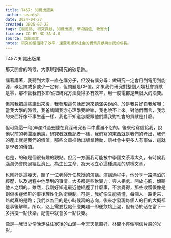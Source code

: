 ```yaml
---
title: T457: 知識出版業
author: seantyh
date: 2024-04-27
created: 2025-07-22
tags: [碳足跡, 研究貢獻, 知識出版, 學術價值, 軟實力]
license: CC-BY-NC-SA-4.0
source: 自創原文
notes: 研究的價值除了效率，還要考慮對社會的實質貢獻與自我的成長。
---
```

T457: 知識出版業

那天開會的時候，大家聊到研究的碳足跡。

講著講著，我聽到大家一直在講分子，但沒有講分母：做研究一定會用到電用到能源，碳足跡或多或少一定有，但問題是CP值。如果我們研究對整個人類社會貢獻是零，那不管我們多節省把研究方法變得多有效率，用一度電都是無限大的浪費。

但當我把這些講出來後，我發現這句話反過來聽滿尖銳的。於是我只好自我解嘲：當我大學的時候，我爸媽問我念心理學要幹嘛，我也說不上來。對他們而言，我念的東西好像不事生產一樣，我也不知道怎麼跟他們講我對社會的貢獻是什麼。

但可能這一段(辛酸?)過去聽在資深研究者耳中還滿不忍的。後來他寫信給我，說他以前的老闆跟他說，研究者就像記者一樣，我們寫的東西就是我們的產出，我們的產出就是我們的價值。那些文章推動出版業轉動，讓社會中更多人有事做，這就是學者的價值。

也是，的確是個很有趣的觀點。但另一方面我可能被中學國文荼毒太久，有時候我腦海仍會閃過經世濟民，為生民立命、為天地立心這種漂亮的駢樣文章。

也剛好是這幾天，聽了一位老師升任教授的演講。演講過程中，他分享一路漂泊的經歷，以及過程中他學到的事情。大多都是些軟實力：與人相處、開放心胸、傾聽他人之類的。雖然，我剛好知道最近他經歷了什麼事，不禁覺得，那些收穫很像是創傷後症候群的事後理性化防衛機制。可是，我好像又能夠懂，每個人一路走來，路就真的是路；我們以為目的是小時候寫的志向，後來才發現每個人的目的大概都是事後解釋。所以，路上需要找點什麼樂趣—即便飲鴆止渴，但有助於活在當下—多拾掇一點快樂，記憶中就會多一點快樂。

像是—我很少傍晚走往住家後的山頭—今天天氣超好，林間小徑像明信片般的光影。